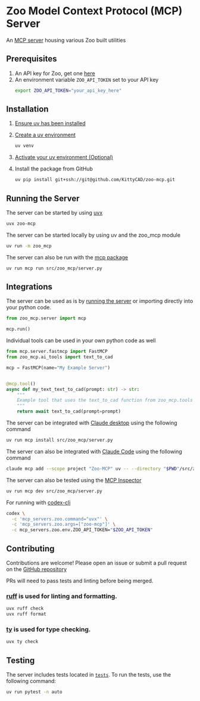 # Zoo Model Context Protocol (MCP) Server

An [MCP server](https://modelcontextprotocol.io/docs/getting-started/intro) housing various Zoo built utilities

## Prerequisites

1. An API key for Zoo, get one [here](https://zoo.dev/account)
2. An environment variable `ZOO_API_TOKEN` set to your API key
    ```bash
    export ZOO_API_TOKEN="your_api_key_here"
    ```

## Installation

1. [Ensure uv has been installed](https://docs.astral.sh/uv/getting-started/installation/)

2. [Create a uv environment](https://docs.astral.sh/uv/pip/environments/)
    ```bash
    uv venv
    ```

3. [Activate your uv environment (Optional)](https://docs.astral.sh/uv/pip/environments/#using-a-virtual-environment)

4. Install the package from GitHub
    ```bash
    uv pip install git+ssh://git@github.com/KittyCAD/zoo-mcp.git
    ```

## Running the Server

The server can be started by using [uvx](https://docs.astral.sh/uv/guides/tools/#running-tools)
```bash
uvx zoo-mcp
```

The server can be started locally by using uv and the zoo_mcp module
```bash
uv run -m zoo_mcp
```

The server can also be run with the [mcp package](https://github.com/modelcontextprotocol/python-sdk)
```bash
uv run mcp run src/zoo_mcp/server.py
```

## Integrations

The server can be used as is by [running the server](#running-the-server) or importing directly into your python code.
```python
from zoo_mcp.server import mcp

mcp.run()
```

Individual tools can be used in your own python code as well

```python
from mcp.server.fastmcp import FastMCP
from zoo_mcp.ai_tools import text_to_cad

mcp = FastMCP(name="My Example Server")


@mcp.tool()
async def my_text_text_to_cad(prompt: str) -> str:
    """
    Example tool that uses the text_to_cad function from zoo_mcp.tools
    """
    return await text_to_cad(prompt=prompt)
```

The server can be integrated with [Claude desktop](https://claude.ai/download) using the following command
```bash 
uv run mcp install src/zoo_mcp/server.py
```

The server can also be integrated with [Claude Code](https://docs.anthropic.com/en/docs/claude-code/overview) using the following command
```bash
claude mcp add --scope project "Zoo-MCP" uv -- --directory "$PWD"/src/zoo_mcp run server.py
```

The server can also be tested using the [MCP Inspector](https://modelcontextprotocol.io/legacy/tools/inspector#python)
```bash
uv run mcp dev src/zoo_mcp/server.py
```

For running with [codex-cli](https://github.com/openai/codex)
```bash
codex \
  -c 'mcp_servers.zoo.command="uvx"' \
  -c 'mcp_servers.zoo.args=["zoo-mcp"]' \
  -c mcp_servers.zoo.env.ZOO_API_TOKEN="$ZOO_API_TOKEN"
```

## Contributing

Contributions are welcome! Please open an issue or submit a pull request on the [GitHub repository](https://github.com/KittyCAD/zoo-mcp)

PRs will need to pass tests and linting before being merged.

### [ruff](https://docs.astral.sh/ruff/) is used for linting and formatting.
```bash
uvx ruff check
uvx ruff format
```

### [ty](https://docs.astral.sh/ty/) is used for type checking.
```bash
uvx ty check
```

## Testing

The server includes tests located in [`tests`](`tests`). To run the tests, use the following command:
```bash
uv run pytest -n auto
```
